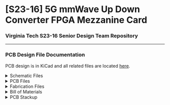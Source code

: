 # [S23-16] 5G mmWave Up Down Converter FPGA Mezzanine Card
### Virginia Tech S23-16 Senior Design Team Repository

---
### PCB Design File Documentation
PCB design is in KiCad and all related files are located [here](S23-16_PCB).

<details>
<summary>Schematic Files</summary>

| File Name | Description |
| --- | --- |
| [S23-16_PCB.kicad_sch](S23-16_PCB/S23-16_PCB.kicad_sch) | Overall Top Level Schematic |
| [Upconverter.kicad_sch](S23-16_PCB/Upconverter.kicad_sch) | Upconverter Top Level Schematic |
| [sch1013.kicad_sch](S23-16_PCB/sch1013.kicad_sch) | ADMV1013 Upconverter Schematic |
| [schHMC1131.kicad_sch](S23-16_PCB/schHMC1131.kicad_sch) | HMC1131 Power Amplifier Schematic |
| [Downconverter.kicad_sch](S23-16_PCB/Downconverter.kicad_sch) | Downconverter Schematic |
| [Synthesizer.kicad_sch](S23-16_PCB/Synthesizer.kicad_sch) | Synthesizer Schematic |
| [FMC_plus.kicad_sch](S23-16_PCB/FMC_plus.kicad_sch) | Digital/Power Interface Schematic |

</details>

<details>
<summary>PCB Files</summary>

| File Name | Description |
| --- | --- |
| [S23-16_PCB.kicad_pcb](S23-16_PCB/S23-16_PCB.kicad_pcb) | PCB Layout |

All component footprint and 3D models are located [here](S23-16_PCB/S23_16_Library.pretty).

</details>

<details>
<summary>Fabrication Files</summary>

Gerber and Drill files are located [here](S23-16_PCB/Fab_Files/Gerber) and use the following naming conventions:

### Gerber Files
| File Name | Description |
| --- | --- |
| [S23-16_PCB-F_Cu.gtl](S23-16_PCB/Fab_Files/Gerber/S23-16_PCB-F_Cu.gtl) | Front Copper |
| [S23-16_PCB-In1.Cu.g2](S23-16_PCB/Fab_Files/Gerber/S23-16_PCB-In1_Cu.g2) | First Internal Copper |
| [S23-16_PCB-In2_Cu.g3](S23-16_PCB/Fab_Files/Gerber/S23-16_PCB-In2_Cu.g3) | Second Internal Copper |
| [S23-16_PCB-B_Cu.gbl](S23-16_PCB/Fab_Files/Gerber/S23-16_PCB-B_Cu.gbl) | Back Copper |
| [S23-16_PCB-F_Paste.gtp](S23-16_PCB/Fab_Files/Gerber/S23-16_PCB-F_Paste.gtp) | Front Solder Paste (for stencil manufacturing) |
| [S23-16_PCB-F_Silkscreen.gto](S23-16_PCB/Fab_Files/Gerber/S23-16_PCB-F_Silkscreen.gto) | Front Silkscreen |
| [S23-16_PCB-B_Silkscreen.gbo](S23-16_PCB/Fab_Files/Gerber/S23-16_PCB-B_Silkscreen.gbo) | Back Silkscreen |
| [S23-16_PCB-F_Mask.gts](S23-16_PCB/Fab_Files/Gerber/S23-16_PCB-F_Mask.gts) | Front Solder Mask |
| [S23-16_PCB-B_Mask.gbs](S23-16_PCB/Fab_Files/Gerber/S23-16_PCB-B_Mask.gbs) | Back Solder Mask |
| [S23-16_PCB-Edge_Cuts.gm1](S23-16_PCB/Fab_Files/Gerber/S23-16_PCB-Edge_Cuts.gm1) | Board Edge |

### Drill Files
| File Name | Description |
| --- | --- |
| [S23-16_PCB-NPTH.drl](S23-16_PCB/Fab_Files/Gerber/S23-16_PCB-NPTH.drl) | Non-plated Through Holes |
| [S23-16_PCB-PTH.drl](S23-16_PCB/Fab_Files/Gerber/S23-16_PCB-PTH.drl) | Plated Through Holes |
| [S23-16_PCB-front-in1.drl](S23-16_PCB/Fab_Files/Gerber/S23-16_PCB-front-in1.drl) | Blind Vias (optional fencing vias between layers 1&2) |

</details>

<details>
<summary>Bill of Materials</summary>

The BOM is located on our shared drive [here](https://docs.google.com/spreadsheets/d/1cGQh0S1Flq79aJkekWkryKJpKwCh67Sn/edit#gid=1397198774).

</details>

<details>
<summary>PCB Stackup</summary>

| Material | Thickness |
| --- | --- |
| Copper | 1.4 mils (1 oz.) |
| RO4003C | 8 mils |
| Copper | 1.4 mils (1 oz.) |
| Prepreg | ~40 mils |
| Copper | 1.4 mils (1 oz.) |
| RO4003C | 8 mils |
| Copper | 1.4 mils (1 oz.) |
| **Total** | **62 mils** |

Note: Prepreg material is arbitrary, consult manufactuer.

---
### Microcontroller Code Documentation
